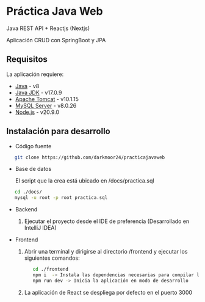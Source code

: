 # Práctica Java Web

Java REST API + Reactjs (Nextjs)

Aplicación CRUD con SpringBoot y JPA

## Requisitos

La aplicación requiere:

- [Java](https://www.java.com/es/) - v8
- [Java JDK](https://www.oracle.com/mx/java/technologies/downloads/#java17) - v17.0.9
- [Apache Tomcat](https://tomcat.apache.org/download-10.cgi) - v10.1.15
- [MySQL Server](https://downloads.mysql.com/archives/installer/) - v8.0.26
- [Node.js](https://nodejs.org/) - v20.9.0

## Instalación para desarrollo

- Código fuente

```sh
   git clone https://github.com/darkmoor24/practicajavaweb
```

- Base de datos

  El script que la crea está ubicado en /docs/practica.sql
```sh
   cd ./docs/
   mysql -u root -p root practica.sql 
```
- Backend
    1. Ejecutar el proyecto desde el IDE de preferencia (Desarrollado en IntelliJ IDEA)

- Frontend
    1. Abrir una terminal y dirigirse al directorio /frontend y ejecutar los siguientes comandos:
         ```sh
            cd ./frontend
            npm i  -> Instala las dependencias necesarias para compilar la app de Nextjs
            npm run dev -> Inicia la aplicación en modo de desarrollo
        ```
         
    2. La aplicación de React se despliega por defecto en el puerto 3000

      

